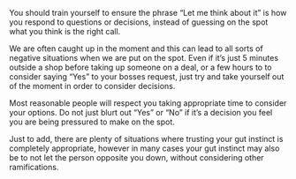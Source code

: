 You should train yourself to ensure the phrase “Let me think about it” is how you respond to questions or decisions, instead of guessing on the spot what you think is the right call.

We are often caught up in the moment and this can lead to all sorts of negative situations when we are put on the spot. Even if it’s just 5 minutes outside a shop before taking up someone on a deal, or a few hours to to consider saying “Yes” to your bosses request, just try and take yourself out of the moment in order to consider decisions.

Most reasonable people will respect you taking appropriate time to consider your options. Do not just blurt out “Yes” or “No” if it’s a decision you feel you are being pressured to make on the spot.

Just to add, there are plenty of situations where trusting your gut instinct is completely appropriate, however in many cases your gut instinct may also be to not let the person opposite you down, without considering other ramifications.